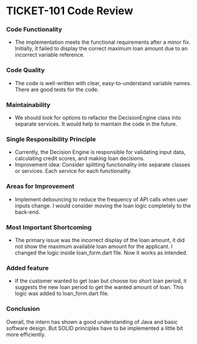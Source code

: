# TICKET-101 Code Review

### Code Functionality
- The implementation meets the functional requirements after a minor fix. Initially, it failed to display the correct maximum loan amount due to an incorrect variable reference.

### Code Quality
- The code is well-written with clear, easy-to-understand variable names. There are good tests for the code. 

### Maintainability
- We should look for options to refactor the DecisionEngine class into separate services. It would help to maintain the code in the future.

### Single Responsibility Principle
- Currently, the Decision Engine is responsible for validating input data, calculating credit scores, and making loan decisions.
- Improvement idea: Consider splitting functionality into separate classes or services. Each service for each functionality.

### Areas for Improvement
- Implement debouncing to reduce the frequency of API calls when user inputs change. I would consider moving the loan logic completely to the back-end. 

### Most Important Shortcoming
- The primary issue was the incorrect display of the loan amount, it did not show the maximum available loan amount for the applicant.  I changed the logic inside loan_form.dart file. Now it works as intended. 

### Added feature

- If the customer wanted to get loan but choose too short loan period, it suggests the new loan period to get the wanted amount of loan. This logic was added to loan_form.dart file.


### Conclusion
Overall, the intern has shown a good understanding of Java and basic software design. But SOLID principles have to be implemented a little bit more efficiently. 

